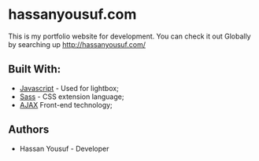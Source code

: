 # hassanyousuf.com

This is my portfolio website for development. You can check it out Globally by searching up http://hassanyousuf.com/


## Built With: 
* [Javascript](https://www.javascript.com/) - Used for lightbox;
* [Sass](https://sass-lang.com/) - CSS extension language;
* [AJAX](https://www.w3schools.com/xml/ajax_intro.asp) Front-end technology;

## Authors
* Hassan Yousuf - Developer
